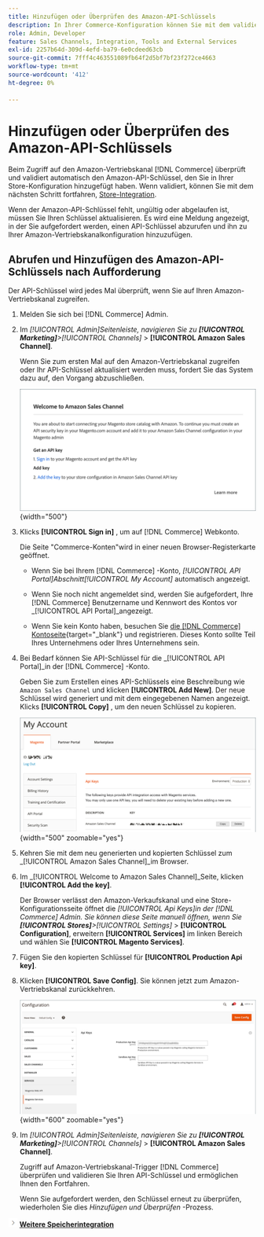 ```yaml
---
title: Hinzufügen oder Überprüfen des Amazon-API-Schlüssels
description: In Ihrer Commerce-Konfiguration können Sie mit dem validierten Amazon-API-Schlüssel Ihre Stores in Ihr Amazon Seller-Konto integrieren.
role: Admin, Developer
feature: Sales Channels, Integration, Tools and External Services
exl-id: 2257b64d-309d-4efd-ba79-6e0cdeed63cb
source-git-commit: 7fff4c463551089fb64f2d5bf7bf23f272ce4663
workflow-type: tm+mt
source-wordcount: '412'
ht-degree: 0%

---
```


# Hinzufügen oder Überprüfen des Amazon-API-Schlüssels

Beim Zugriff auf den Amazon-Vertriebskanal [!DNL Commerce] überprüft und validiert automatisch den Amazon-API-Schlüssel, den Sie in Ihrer Store-Konfiguration hinzugefügt haben. Wenn validiert, können Sie mit dem nächsten Schritt fortfahren, [Store-Integration](./store-integration.md).

Wenn der Amazon-API-Schlüssel fehlt, ungültig oder abgelaufen ist, müssen Sie Ihren Schlüssel aktualisieren. Es wird eine Meldung angezeigt, in der Sie aufgefordert werden, einen API-Schlüssel abzurufen und ihn zu Ihrer Amazon-Vertriebskanalkonfiguration hinzuzufügen.

## Abrufen und Hinzufügen des Amazon-API-Schlüssels nach Aufforderung

Der API-Schlüssel wird jedes Mal überprüft, wenn Sie auf Ihren Amazon-Vertriebskanal zugreifen.

1. Melden Sie sich bei [!DNL Commerce] Admin.

1. Im _[!UICONTROL Admin]_Seitenleiste, navigieren Sie zu **[!UICONTROL Marketing]**>_[!UICONTROL Channels]_ > **[!UICONTROL Amazon Sales Channel]**.

   Wenn Sie zum ersten Mal auf den Amazon-Vertriebskanal zugreifen oder Ihr API-Schlüssel aktualisiert werden muss, fordert Sie das System dazu auf, den Vorgang abzuschließen.

   ![Abrufen und Hinzufügen der Amazon API-Schlüsselaufforderung](assets/amazon-api-verification-prompt.png){width="500"}

1. Klicks **[!UICONTROL Sign in]** , um auf [!DNL Commerce] Webkonto.

   Die Seite &quot;Commerce-Konten&quot;wird in einer neuen Browser-Registerkarte geöffnet.

   - Wenn Sie bei Ihrem [!DNL Commerce] -Konto, _[!UICONTROL API Portal]_Abschnitt_[!UICONTROL My Account]_ automatisch angezeigt.

   - Wenn Sie noch nicht angemeldet sind, werden Sie aufgefordert, Ihre [!DNL Commerce] Benutzername und Kennwort des Kontos vor _[!UICONTROL API Portal]_angezeigt.

   - Wenn Sie kein Konto haben, besuchen Sie [die [!DNL Commerce] Kontoseite](https://account.magento.com/customer/account/login/){target="_blank"} und registrieren. Dieses Konto sollte Teil Ihres Unternehmens oder Ihres Unternehmens sein.

1. Bei Bedarf können Sie API-Schlüssel für die _[!UICONTROL API Portal]_in der [!DNL Commerce] -Konto.

   Geben Sie zum Erstellen eines API-Schlüssels eine Beschreibung wie `Amazon Sales Channel` und klicken **[!UICONTROL Add New]**. Der neue Schlüssel wird generiert und mit dem eingegebenen Namen angezeigt. Klicks **[!UICONTROL Copy]** , um den neuen Schlüssel zu kopieren.

   ![API-Schlüssel generieren oder kopieren](assets/amazon-add-api-key.png){width="500" zoomable="yes"}

1. Kehren Sie mit dem neu generierten und kopierten Schlüssel zum _[!UICONTROL Amazon Sales Channel]_im Browser.

1. Im _[!UICONTROL Welcome to Amazon Sales Channel]_Seite, klicken **[!UICONTROL Add the key]**.

   Der Browser verlässt den Amazon-Verkaufskanal und eine Store-Konfigurationsseite öffnet die _[!UICONTROL Api Keys]_in der [!DNL Commerce] Admin. Sie können diese Seite manuell öffnen, wenn Sie **[!UICONTROL Stores]**>_[!UICONTROL Settings]_ > **[!UICONTROL Configuration]**, erweitern **[!UICONTROL Services]** im linken Bereich und wählen Sie **[!UICONTROL Magento Services]**.

1. Fügen Sie den kopierten Schlüssel für **[!UICONTROL Production Api key]**.

1. Klicken **[!UICONTROL Save Config]**. Sie können jetzt zum Amazon-Vertriebskanal zurückkehren.

   ![Hinzufügen Ihres API-Schlüssels in Ihrer Store-Konfiguration](assets/config-magento-services-api-screen.png){width="600" zoomable="yes"}

1. Im _[!UICONTROL Admin]_Seitenleiste, navigieren Sie zu **[!UICONTROL Marketing]**>_[!UICONTROL Channels]_ > **[!UICONTROL Amazon Sales Channel]**.

   Zugriff auf Amazon-Vertriebskanal-Trigger [!DNL Commerce] überprüfen und validieren Sie Ihren API-Schlüssel und ermöglichen Ihnen den Fortfahren.

   Wenn Sie aufgefordert werden, den Schlüssel erneut zu überprüfen, wiederholen Sie dies _Hinzufügen und Überprüfen_ -Prozess.

![Nächstes Symbol](assets/btn-next.png) [**Weitere Speicherintegration**](./store-integration.md)
